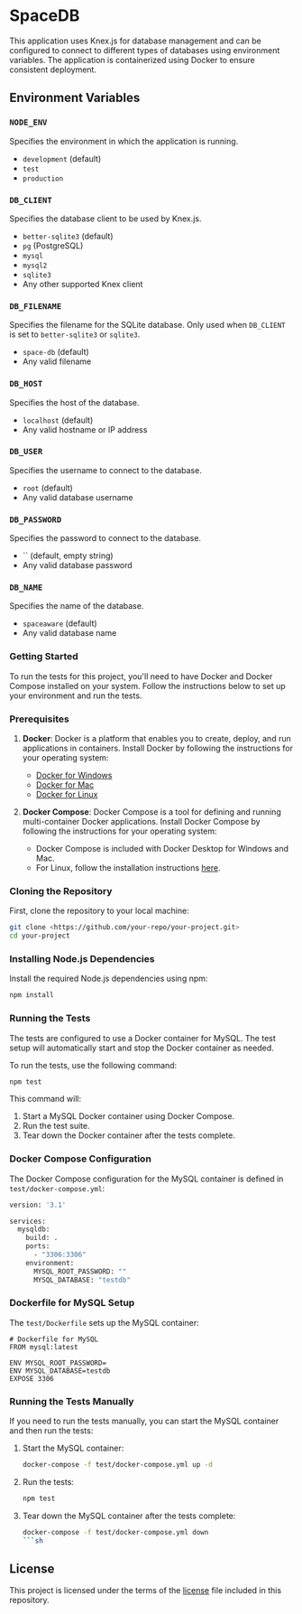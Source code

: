 # SpaceDB

This application uses Knex.js for database management and can be configured to connect to different types of databases using environment variables. The application is containerized using Docker to ensure consistent deployment.

## Environment Variables

### `NODE_ENV`

Specifies the environment in which the application is running.

- `development` (default)
- `test`
- `production`

### `DB_CLIENT`

Specifies the database client to be used by Knex.js.

- `better-sqlite3` (default)
- `pg` (PostgreSQL)
- `mysql`
- `mysql2`
- `sqlite3`
- Any other supported Knex client

### `DB_FILENAME`

Specifies the filename for the SQLite database. Only used when `DB_CLIENT` is set to `better-sqlite3` or `sqlite3`.

- `space-db` (default)
- Any valid filename

### `DB_HOST`

Specifies the host of the database.

- `localhost` (default)
- Any valid hostname or IP address

### `DB_USER`

Specifies the username to connect to the database.

- `root` (default)
- Any valid database username

### `DB_PASSWORD`

Specifies the password to connect to the database.

- `` (default, empty string)
- Any valid database password

### `DB_NAME`

Specifies the name of the database.

- `spaceaware` (default)
- Any valid database name

### Getting Started

To run the tests for this project, you'll need to have Docker and Docker Compose installed on your system. Follow the instructions below to set up your environment and run the tests.

### Prerequisites

1. **Docker**: Docker is a platform that enables you to create, deploy, and run applications in containers. Install Docker by following the instructions for your operating system:

   - [Docker for Windows](https://docs.docker.com/desktop/windows/install/)
   - [Docker for Mac](https://docs.docker.com/desktop/mac/install/)
   - [Docker for Linux](https://docs.docker.com/engine/install/)

2. **Docker Compose**: Docker Compose is a tool for defining and running multi-container Docker applications. Install Docker Compose by following the instructions for your operating system:
   - Docker Compose is included with Docker Desktop for Windows and Mac.
   - For Linux, follow the installation instructions [here](https://docs.docker.com/compose/install/).

### Cloning the Repository

First, clone the repository to your local machine:

```sh
git clone <https://github.com/your-repo/your-project.git>
cd your-project
```

### Installing Node.js Dependencies

Install the required Node.js dependencies using npm:

```sh
npm install
```

### Running the Tests

The tests are configured to use a Docker container for MySQL. The test setup will automatically start and stop the Docker container as needed.

To run the tests, use the following command:

```sh
npm test
```

This command will:

1. Start a MySQL Docker container using Docker Compose.
2. Run the test suite.
3. Tear down the Docker container after the tests complete.

### Docker Compose Configuration

The Docker Compose configuration for the MySQL container is defined in `test/docker-compose.yml`:

```sh
version: '3.1'

services:
  mysqldb:
    build: .
    ports:
      - "3306:3306"
    environment:
      MYSQL_ROOT_PASSWORD: ""
      MYSQL_DATABASE: "testdb"
```

### Dockerfile for MySQL Setup

The `test/Dockerfile` sets up the MySQL container:

```docker
# Dockerfile for MySQL
FROM mysql:latest

ENV MYSQL_ROOT_PASSWORD=
ENV MYSQL_DATABASE=testdb
EXPOSE 3306
```

### Running the Tests Manually

If you need to run the tests manually, you can start the MySQL container and then run the tests:

1. Start the MySQL container:

   ```sh
   docker-compose -f test/docker-compose.yml up -d
   ```

2. Run the tests:

   ```sh
   npm test
   ```

3. Tear down the MySQL container after the tests complete:

   ````sh
   docker-compose -f test/docker-compose.yml down
   ```sh
   ````

## License

This project is licensed under the terms of the [license](LICENSE.md) file included in this repository.